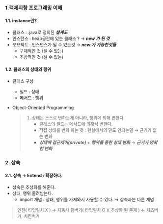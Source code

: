 ### 1.객체지향 프로그래밍 이해
#### 1.1. instance란?
- 클래스 : .java로 정의된 ***설계도***
- 인스턴스 : heap공간에 있는 클래스 ? → ***new 가 된 것***
- 오브젝트 : 인스턴스가 될 수 있는것 → ***new 가 가능한것들***
    - 구체적인 것 (셀 수 있는) 
    - 추상적인 것 (셀 수 없는)
  
#### 1.2. 클래스의 상태와 행위
- 클래스 구성
  - 필드 : 상태
  - 메서드 : 행위
  
- Object-Oriented Programming
  > 1) 상태는 스스로 변하는게 아니라, 행위에 의해 변한다.
  >    - 클래스의 필드는 메서드에 의해서 변한다.
  >    - 직접 상태를 변화 하는 것 : 현실에서의 말도 안되는일 → 근거가 없는 변화
  >    - ***상태에 접근제어(private)*** + ***행위를 통한 상태 변화*** → ***근거가 명확한 변화***
  > 

### 2. 상속
#### 2.1. 상속 → Extend : 확장하다.
- 상속은 추상화를 해준다.
- 상태, 행위 물려받는다.
  - import 개념 : 상태, 행위를 가져와서 사용할 수 있다. → 상속과는 다른 개념
  
> 엔진( 타입일치 X ) → 자동차 
> 햄버거( 타입일치 O )( 추상화 된 존재 ) ← 치즈버거, 치킨버거
